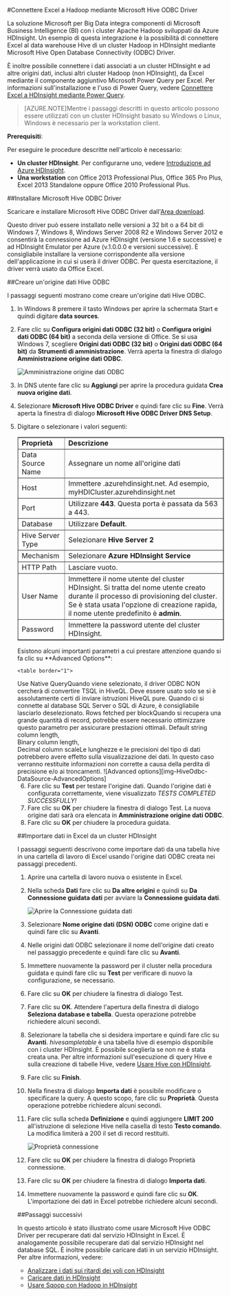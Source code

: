 <properties
   pageTitle="Connettere Excel a Hadoop mediante Hive ODBC Driver | Microsoft Azure"
   description="Informazioni su come configurare e usare Microsoft Hive ODBC Driver per Excel per eseguire query su dati in cluster HDInsight."
   services="hdinsight"
   documentationCenter=""
   authors="bradsev"
   manager="paulettm"
   editor="cgronlun"/>

<tags
   ms.service="hdinsight"
   ms.devlang="na"
   ms.topic="article"
   ms.tgt_pltfrm="na"
   ms.workload="big-data"
   ms.date="06/08/2015"
   ms.author="bradsev"/>

#Connettere Excel a Hadoop mediante Microsoft Hive ODBC Driver


La soluzione Microsoft per Big Data integra componenti di Microsoft Business Intelligence (BI) con i cluster Apache Hadoop sviluppati da Azure HDInsight. Un esempio di questa integrazione è la possibilità di connettere Excel al data warehouse Hive di un cluster Hadoop in HDInsight mediante Microsoft Hive Open Database Connectivity (ODBC) Driver.

È inoltre possibile connettere i dati associati a un cluster HDInsight e ad altre origini dati, inclusi altri cluster Hadoop (non HDInsight), da Excel mediante il componente aggiuntivo Microsoft Power Query per Excel. Per informazioni sull'installazione e l'uso di Power Query, vedere [Connettere Excel a HDInsight mediante Power Query][hdinsight-power-query].

> [AZURE.NOTE]Mentre i passaggi descritti in questo articolo possono essere utilizzati con un cluster HDInsight basato su Windows o Linux, Windows è necessario per la workstation client.

**Prerequisiti**:

Per eseguire le procedure descritte nell'articolo è necessario:

- **Un cluster HDInsight**. Per configurarne uno, vedere [Introduzione ad Azure HDInsight][hdinsight-get-started].
- **Una workstation** con Office 2013 Professional Plus, Office 365 Pro Plus, Excel 2013 Standalone oppure Office 2010 Professional Plus.


##<a id="InstallHiveODBCDriver"></a>Installare Microsoft Hive ODBC Driver

Scaricare e installare Microsoft Hive ODBC Driver dall'[Area download][hive-odbc-driver-download].

Questo driver può essere installato nelle versioni a 32 bit o a 64 bit di Windows 7, Windows 8, Windows Server 2008 R2 e Windows Server 2012 e consentirà la connessione ad Azure HDInsight (versione 1.6 e successive) e ad HDInsight Emulator per Azure (v.1.0.0.0 e versioni successive). È consigliabile installare la versione corrispondente alla versione dell'applicazione in cui si userà il driver ODBC. Per questa esercitazione, il driver verrà usato da Office Excel.

##<a id="CreateHiveODBCDataSource"></a>Creare un'origine dati Hive ODBC

I passaggi seguenti mostrano come creare un'origine dati Hive ODBC.

1. In Windows 8 premere il tasto Windows per aprire la schermata Start e quindi digitare **data sources**.
2. Fare clic su **Configura origini dati ODBC (32 bit)** o **Configura origini dati ODBC (64 bit)** a seconda della versione di Office. Se si usa Windows 7, scegliere **Origini dati ODBC (32 bit)** o **Origini dati ODBC (64 bit)** da **Strumenti di amministrazione**. Verrà aperta la finestra di dialogo **Amministrazione origine dati ODBC**.

	![Amministrazione origine dati ODBC][img-hdi-simbahiveodbc-datasource-admin]

3. In DNS utente fare clic su **Aggiungi** per aprire la procedura guidata **Crea nuova origine dati**.
4. Selezionare **Microsoft Hive ODBC Driver** e quindi fare clic su **Fine**. Verrà aperta la finestra di dialogo **Microsoft Hive ODBC Driver DNS Setup**.

5. Digitare o selezionare i valori seguenti:

	<table border="1">
<tr><td><strong>Proprietà</strong></td><td><strong>Descrizione</strong></td></tr>
<tr><td>Data Source Name</td><td>Assegnare un nome all'origine dati</td></tr>
<tr><td>Host</td><td>Immettere <HDInsightClusterName>.azurehdinsight.net. Ad esempio, myHDICluster.azurehdinsight.net</td></tr>
<tr><td>Port</td><td>Utilizzare <strong>443</strong>. Questa porta è passata da 563 a 443.</td></tr>
<tr><td>Database</td><td>Utilizzare <strong>Default</strong>.</td></tr>
<tr><td>Hive Server Type</td><td>Selezionare <strong>Hive Server 2</strong></td></tr>
<tr><td>Mechanism</td><td>Selezionare <strong>Azure HDInsight Service</strong></td></tr>
<tr><td>HTTP Path</td><td>Lasciare vuoto.</td></tr>
<tr><td>User Name</td><td>Immettere il nome utente del cluster HDInsight. Si tratta del nome utente creato durante il processo di provisioning del cluster. Se è stata usata l'opzione di creazione rapida, il nome utente predefinito è <strong>admin</strong>.</td></tr>
<tr><td>Password</td><td>Immettere la password utente del cluster HDInsight.</td></tr>
</table>Esistono alcuni importanti parametri a cui prestare attenzione quando si fa clic su **Advanced Options**:

	<table border="1">
<tr><td>Use Native Query</td><td>Quando viene selezionato, il driver ODBC NON cercherà di convertire TSQL in HiveQL. Deve essere usato solo se si è assolutamente certi di inviare istruzioni HiveQL pure. Quando ci si connette al database SQL Server o SQL di Azure, è consigliabile lasciarlo deselezionato.</td></tr>
<tr><td>Rows fetched per block</td><td>Quando si recupera una grande quantità di record, potrebbe essere necessario ottimizzare questo parametro per assicurare prestazioni ottimali.</td></tr>
<tr><td>Default string column length, <br/>
		Binary column length,  <br/>
		Decimal column scale</td><td>Le lunghezze e le precisioni del tipo di dati potrebbero avere effetto sulla visualizzazione dei dati. In questo caso verranno restituite informazioni non corrette a causa della perdita di precisione e/o ai troncamenti.</td></tr>
</table>![Advanced options][img-HiveOdbc-DataSource-AdvancedOptions]

6. Fare clic su **Test** per testare l'origine dati. Quando l'origine dati è configurata correttamente, viene visualizzato *TESTS COMPLETED SUCCESSFULLY!*
7. Fare clic su **OK** per chiudere la finestra di dialogo Test. La nuova origine dati sarà ora elencata in **Amministrazione origine dati ODBC**.
8. Fare clic su **OK** per chiudere la procedura guidata.

##<a id="ImportData"></a>Importare dati in Excel da un cluster HDInsight

I passaggi seguenti descrivono come importare dati da una tabella hive in una cartella di lavoro di Excel usando l'origine dati ODBC creata nei passaggi precedenti.

1. Aprire una cartella di lavoro nuova o esistente in Excel.
2. Nella scheda **Dati** fare clic su **Da altre origini** e quindi su **Da Connessione guidata dati** per avviare la **Connessione guidata dati**.

	![Aprire la Connessione guidata dati][img-hdi-simbahiveodbc.excel.dataconnection]

3. Selezionare **Nome origine dati (DSN) ODBC** come origine dati e quindi fare clic su **Avanti**.
4. Nelle origini dati ODBC selezionare il nome dell'origine dati creato nel passaggio precedente e quindi fare clic su **Avanti**.
5. Immettere nuovamente la password per il cluster nella procedura guidata e quindi fare clic su **Test** per verificare di nuovo la configurazione, se necessario.
6. Fare clic su **OK** per chiudere la finestra di dialogo Test.
7. Fare clic su **OK**. Attendere l'apertura della finestra di dialogo **Seleziona database e tabella**. Questa operazione potrebbe richiedere alcuni secondi.
8. Selezionare la tabella che si desidera importare e quindi fare clic su **Avanti**. *hivesampletable* è una tabella hive di esempio disponibile con i cluster HDInsight. È possibile sceglierla se non ne è stata creata una. Per altre informazioni sull'esecuzione di query Hive e sulla creazione di tabelle Hive, vedere [Usare Hive con HDInsight][hdinsight-use-hive].
8. Fare clic su **Finish**.
9. Nella finestra di dialogo **Importa dati** è possibile modificare o specificare la query. A questo scopo, fare clic su **Proprietà**. Questa operazione potrebbe richiedere alcuni secondi.
10. Fare clic sulla scheda **Definizione** e quindi aggiungere **LIMIT 200** all'istruzione di selezione Hive nella casella di testo **Testo comando**. La modifica limiterà a 200 il set di record restituiti.

	![Proprietà connessione][img-hdi-simbahiveodbc-excel-connectionproperties]

11. Fare clic su **OK** per chiudere la finestra di dialogo Proprietà connessione.
12. Fare clic su **OK** per chiudere la finestra di dialogo **Importa dati**.  
13. Immettere nuovamente la password e quindi fare clic su **OK**. L'importazione dei dati in Excel potrebbe richiedere alcuni secondi.

##<a id="nextsteps"></a>Passaggi successivi

In questo articolo è stato illustrato come usare Microsoft Hive ODBC Driver per recuperare dati dal servizio HDInsight in Excel. È analogamente possibile recuperare dati dal servizio HDInsight nel database SQL. È inoltre possibile caricare dati in un servizio HDInsight. Per altre informazioni, vedere:

- [Analizzare i dati sui ritardi dei voli con HDInsight][hdinsight-analyze-flight-data]
- [Caricare dati in HDInsight][hdinsight-upload-data]
- [Usare Sqoop con Hadoop in HDInsight][hdinsight-use-sqoop]


[hdinsight-use-sqoop]: hdinsight-use-sqoop.md
[hdinsight-analyze-flight-data]: hdinsight-analyze-flight-delay-data.md
[hdinsight-use-hive]: hdinsight-use-hive.md
[hdinsight-upload-data]: hdinsight-upload-data.md
[hdinsight-power-query]: hdinsight-connect-excel-power-query.md
[hdinsight-get-started]: hdinsight-hadoop-tutorial-get-started-windows.md

[hive-odbc-driver-download]: http://go.microsoft.com/fwlink/?LinkID=286698

[img-hdi-simbahiveodbc-datasource-admin]: ./media/hdinsight-connect-excel-hive-ODBC-driver/HDI.SimbaHiveOdbc.DataSourceAdmin1.png
[img-HiveOdbc-DataSource-AdvancedOptions]: ./media/hdinsight-connect-excel-hive-ODBC-driver/HDI.HiveOdbc.DataSource.AdvancedOptions1.png
[img-hdi-simbahiveodbc-excel-connectionproperties]: ./media/hdinsight-connect-excel-hive-ODBC-driver/HDI.SimbaHiveODBC.Excel.ConnectionProperties1.png
[img-hdi-simbahiveodbc.excel.dataconnection]: ./media/hdinsight-connect-excel-hive-ODBC-driver/HDI.SimbaHiveOdbc.Excel.DataConnection1.png
 

<!---HONumber=62-->